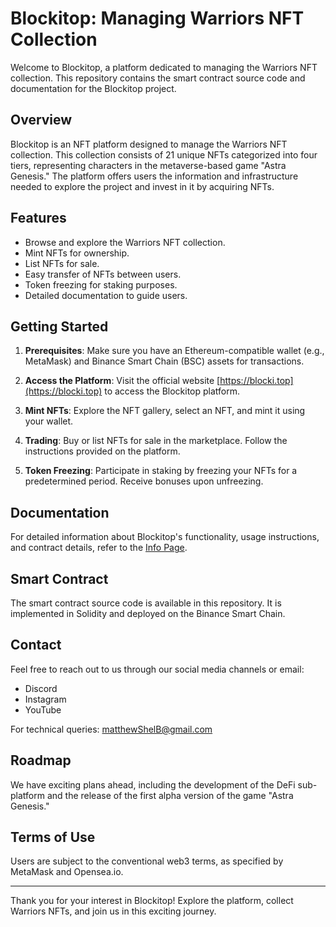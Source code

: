 # Blockitop: Managing Warriors NFT Collection

Welcome to Blockitop, a platform dedicated to managing the Warriors NFT collection. This repository contains the smart contract source code and documentation for the Blockitop project.

## Overview

Blockitop is an NFT platform designed to manage the Warriors NFT collection. This collection consists of 21 unique NFTs categorized into four tiers, representing characters in the metaverse-based game "Astra Genesis." The platform offers users the information and infrastructure needed to explore the project and invest in it by acquiring NFTs.

## Features

- Browse and explore the Warriors NFT collection.
- Mint NFTs for ownership.
- List NFTs for sale.
- Easy transfer of NFTs between users.
- Token freezing for staking purposes.
- Detailed documentation to guide users.

## Getting Started

1. **Prerequisites**: Make sure you have an Ethereum-compatible wallet (e.g., MetaMask) and Binance Smart Chain (BSC) assets for transactions.

2. **Access the Platform**: Visit the official website [https://blocki.top](https://blocki.top) to access the Blockitop platform.

3. **Mint NFTs**: Explore the NFT gallery, select an NFT, and mint it using your wallet.

4. **Trading**: Buy or list NFTs for sale in the marketplace. Follow the instructions provided on the platform.

5. **Token Freezing**: Participate in staking by freezing your NFTs for a predetermined period. Receive bonuses upon unfreezing.

## Documentation

For detailed information about Blockitop's functionality, usage instructions, and contract details, refer to the [Info Page](https://blocki.top/info).

## Smart Contract

The smart contract source code is available in this repository. It is implemented in Solidity and deployed on the Binance Smart Chain.

## Contact

Feel free to reach out to us through our social media channels or email:
- Discord
- Instagram
- YouTube

For technical queries: [matthewShelB@gmail.com](mailto:matthewShelB@gmail.com)

## Roadmap

We have exciting plans ahead, including the development of the DeFi sub-platform and the release of the first alpha version of the game "Astra Genesis."

## Terms of Use

Users are subject to the conventional web3 terms, as specified by MetaMask and Opensea.io.

---

Thank you for your interest in Blockitop! Explore the platform, collect Warriors NFTs, and join us in this exciting journey.

